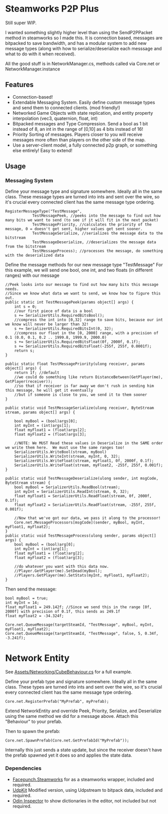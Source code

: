 # Steamworks P2P Plus

Still super WIP.

I wanted something slightly higher level than using the SendP2PPacket method in steamworks so I made this. It is connection based, messages are bitpacked to save bandwidth, and has a modular system to add new message types (along with how to serialize/deserialize each messsage and what to do with it when received).

All the good stuff is in NetworkManager.cs, methods called via Core.net or NetworkManager.instance

## Features
- Connection-based!
- Extendable Messaging System. Easily define custom message types and send them to connected clients. (mod friendly!)
- Networked Game Objects with state replication, and entity property interpolation (vec3, quaternion, float, int)
- Bitpacked messages and Type Compression. Send a bool as 1 bit instead of 8, an int in the range of [0,10] as 4 bits instead of 16!
- Priority Sorting of messages. Players closer to you will receive messages more often than players on the other side of the map.
- Use a server-client model, a fully connected p2p graph, or something else entirely! Easy to extend!


## Usage
### Messaging System
Define your message type and signature somewhere. Ideally all in the same class. These message types are turned into ints and sent over the wire, so it's crucial every connected client has the same message type ordering.
```
RegisterMessageType("TestMessage",
            TestMessagePeek, //peeks into the message to find out how many bits we want to send (to see if it will fit in the next packet)
            TestMessagePriority, //calculates the priority of the message, 0 = doesn't get sent, higher values get sent sooner.
            TestMessageSerialize, //serializes the message data to the bitstream
            TestMessageDeserialize, //deserializes the message data from the bitstream
            TestMessageProcess); //processes the message, do something with the deserialized data
````

Define the message methods for our new message type "TestMessage"
For this example, we will send one bool, one int, and two floats (in different ranges) with our message
```
//Peek looks into our message to find out how many bits this message needs.
//Since we know what data we want to send, we know how to figure this out.
public static int TestMessagePeek(params object[] args) {
    int s = 0;
    //our first piece of data is a bool
    s += SerializerUtils.RequiredBitsBool();
    //compress the int into [0,32] range to save bits, because our int we know will never be larger than 32!
    s += SerializerUtils.RequiredBitsInt(0, 32); 
    //compress our float in the [0, 2000] range, with a precision of 0.1 (0.0, 0.1, 0.2 .. 1999.8, 1999.9, 2000.0)
    s += SerializerUtils.RequiredBitsFloat(0f, 2000f, 0.1f);
    s += SerializerUtils.RequiredBitsFloat(-255f, 255f, 0.0001f);
    return s;
}

public static float TestMessagePriority(ulong receiver, params object[] args) {
    return 1f; //default
    //we could do something like return DistanceBetween(GetPlayer(me), GetPlayer(receiver));
    //so that if receiver is far away we don't rush in sending him this message, he will get it eventually
    //but if someone is close to you, we send it to them sooner
}

public static void TestMessageSerialize(ulong receiver, ByteStream stream, params object[] args) {

    bool myBool = (bool)args[0];
    int myInt = (int)args[1];
    float myFloat1 = (float)args[2];
    float myFloat2 = (float)args[3];

    //NOTE: We MUST Read these values in Deserialize in the SAME order we write them here.  We must use the same ranges too!
    SerializerUtils.WriteBool(stream, myBool)
    SerializerUtils.WriteInt(stream, myInt, 0, 32);
    SerializerUtils.WriteFloat(stream, myFloat1, 0f, 2000f, 0.1f);
    SerializerUtils.WriteFloat(stream, myFloat2, -255f, 255f, 0.001f);
}

public static void TestMessageDeserialize(ulong sender, int msgCode, ByteStream stream) {
    bool myBool = SerializerUtils.ReadBool(stream);
    int myInt = SerializerUtils.ReadInt(stream, 0, 32);
    float myFloat1 = SerializerUtils.ReadFloat(stream, 0f, 2000f, 0.1f);
    float myFloat2 = SerializerUtils.ReadFloat(stream, -255f, 255f, 0.001f);
    
    //Now that we've got our data, we pass it along to the processor!
    Core.net.MessageProcessors[msgCode](sender, myBool, myInt, myFloat1, myFloat2);
}
public static void TestMessageProcess(ulong sender, params object[] args) {
    bool myBool = (bool)arg[0];
    int myInt = (int)arg[1];
    float myFloat1 = (float)arg[2];
    float myFloat2 = (float)arg[3];
    
    //do whatever you want with this data now.
    //Player.GetPlayer(me).SetDead(myBool);
    //Players.GetPlayer(me).SetStats(myInt, myFloat1, myFloat2);
}

```

Then send the message:
```
bool myBool = true;
int myInt = 14;
float myFloat1 = 249.142f; //Since we send this in the range [0f, 2000f] with precision of 0.1f, this sends as 249.1f
float myFloat2 = -34.324f;

Core.net.QueueMessage(targetSteamId, "TestMessage", myBool, myInt, myFloat1, myFloat2);
Core.net.QueueMessage(targetSteamId, "TestMessage", false, 5, 0.34f, -3.241f);
```

# Network Entity
See [Assets/Networking/CubeBehaviour.cs](https://github.com/DMeville/Steamworks-P2P-Plus/blob/master/Assets/Networking/CubeBehaviour.cs) for a full example.

Define your prefab type and signature somewhere. Ideally all in the same class. These types are turned into ints and sent over the wire, so it's crucial every connected client has the same message type ordering.

```
Core.net.RegisterPrefab("MyPrefab", myPrefab);
```
Extend NetworkEntity and override Peek, Priority, Serialize, and Deserialize using the same method we did for a message above. Attach this "Behaviour" to your prefab. 

Then to spawn the prefab:

```
Core.net.SpawnPrefab(Core.net.GetPrefabId("MyPrefab"));

```

Internally this just sends a state update, but since the receiver doesn't have the prefab spawned yet it does so and applies the state data.


### Dependencies
- [Facepunch.Steamworks](https://github.com/Facepunch/Facepunch.Steamworks) for as a steamworks wrapper, included and required. 
- [UdpKit](https://github.com/DMeville/udpkit) Modified version, using Udpstream to bitpack data, included and required. 
- [Odin Inspector](https://assetstore.unity.com/packages/tools/utilities/odin-inspector-and-serializer-89041) to show dictionaries in the editor, not included but not required.
